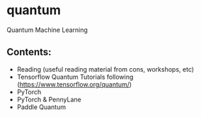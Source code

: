 # quantum
Quantum Machine Learning

## Contents:

+ Reading (useful reading material from cons, workshops, etc)
+ Tensorflow Quantum Tutorials following (https://www.tensorflow.org/quantum/)
+ PyTorch 
+ PyTorch & PennyLane 
+ Paddle Quantum
